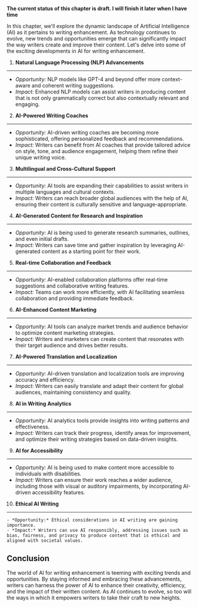 **The current status of this chapter is draft. I will finish it later when I have time**

In this chapter, we'll explore the dynamic landscape of Artificial Intelligence (AI) as it pertains to writing enhancement. As technology continues to evolve, new trends and opportunities emerge that can significantly impact the way writers create and improve their content. Let's delve into some of the exciting developments in AI for writing enhancement.

1. **Natural Language Processing (NLP) Advancements**
-----------------------------------------------------

* *Opportunity:* NLP models like GPT-4 and beyond offer more context-aware and coherent writing suggestions.
* *Impact:* Enhanced NLP models can assist writers in producing content that is not only grammatically correct but also contextually relevant and engaging.

2. **AI-Powered Writing Coaches**
---------------------------------

* *Opportunity:* AI-driven writing coaches are becoming more sophisticated, offering personalized feedback and recommendations.
* *Impact:* Writers can benefit from AI coaches that provide tailored advice on style, tone, and audience engagement, helping them refine their unique writing voice.

3. **Multilingual and Cross-Cultural Support**
----------------------------------------------

* *Opportunity:* AI tools are expanding their capabilities to assist writers in multiple languages and cultural contexts.
* *Impact:* Writers can reach broader global audiences with the help of AI, ensuring their content is culturally sensitive and language-appropriate.

4. **AI-Generated Content for Research and Inspiration**
--------------------------------------------------------

* *Opportunity:* AI is being used to generate research summaries, outlines, and even initial drafts.
* *Impact:* Writers can save time and gather inspiration by leveraging AI-generated content as a starting point for their work.

5. **Real-time Collaboration and Feedback**
-------------------------------------------

* *Opportunity:* AI-enabled collaboration platforms offer real-time suggestions and collaborative writing features.
* *Impact:* Teams can work more efficiently, with AI facilitating seamless collaboration and providing immediate feedback.

6. **AI-Enhanced Content Marketing**
------------------------------------

* *Opportunity:* AI tools can analyze market trends and audience behavior to optimize content marketing strategies.
* *Impact:* Writers and marketers can create content that resonates with their target audience and drives better results.

7. **AI-Powered Translation and Localization**
----------------------------------------------

* *Opportunity:* AI-driven translation and localization tools are improving accuracy and efficiency.
* *Impact:* Writers can easily translate and adapt their content for global audiences, maintaining consistency and quality.

8. **AI in Writing Analytics**
------------------------------

* *Opportunity:* AI analytics tools provide insights into writing patterns and effectiveness.
* *Impact:* Writers can track their progress, identify areas for improvement, and optimize their writing strategies based on data-driven insights.

9. **AI for Accessibility**
---------------------------

* *Opportunity:* AI is being used to make content more accessible to individuals with disabilities.
* *Impact:* Writers can ensure their work reaches a wider audience, including those with visual or auditory impairments, by incorporating AI-driven accessibility features.

10. **Ethical AI Writing**
--------------------------

    - *Opportunity:* Ethical considerations in AI writing are gaining importance.
    - *Impact:* Writers can use AI responsibly, addressing issues such as bias, fairness, and privacy to produce content that is ethical and aligned with societal values.

Conclusion
----------

The world of AI for writing enhancement is teeming with exciting trends and opportunities. By staying informed and embracing these advancements, writers can harness the power of AI to enhance their creativity, efficiency, and the impact of their written content. As AI continues to evolve, so too will the ways in which it empowers writers to take their craft to new heights.
